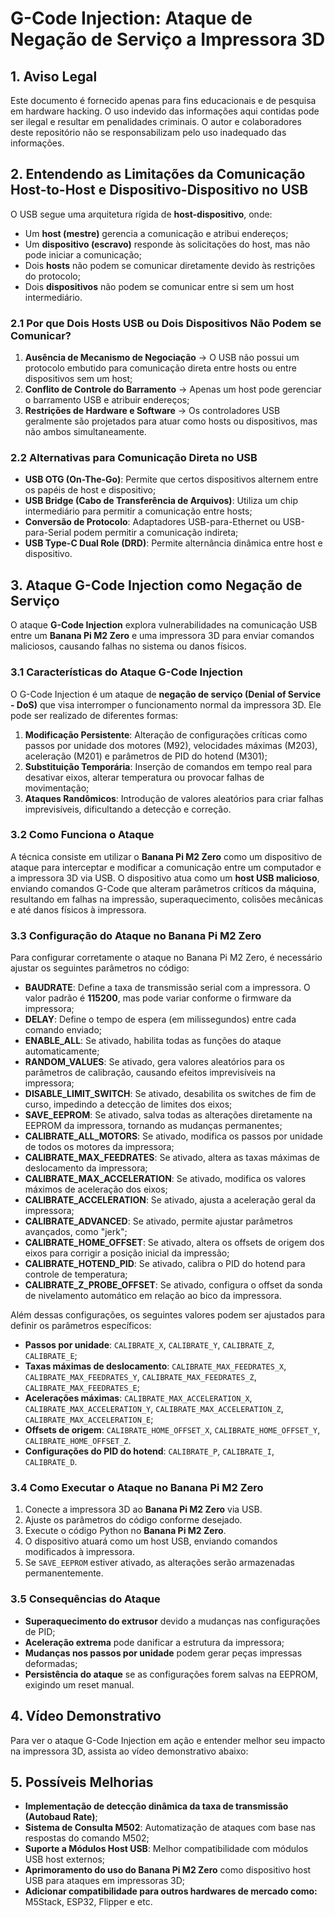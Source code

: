 # G-Code Injection: Ataque de Negação de Serviço a Impressora 3D

## 1. Aviso Legal
Este documento é fornecido apenas para fins educacionais e de pesquisa em hardware hacking. O uso indevido das informações aqui contidas pode ser ilegal e resultar em penalidades criminais. O autor e colaboradores deste repositório não se responsabilizam pelo uso inadequado das informações.

## 2. Entendendo as Limitações da Comunicação Host-to-Host e Dispositivo-Dispositivo no USB
O USB segue uma arquitetura rígida de **host-dispositivo**, onde:
- Um **host (mestre)** gerencia a comunicação e atribui endereços;
- Um **dispositivo (escravo)** responde às solicitações do host, mas não pode iniciar a comunicação;
- Dois **hosts** não podem se comunicar diretamente devido às restrições do protocolo;
- Dois **dispositivos** não podem se comunicar entre si sem um host intermediário.

### 2.1 Por que Dois Hosts USB ou Dois Dispositivos Não Podem se Comunicar?
1. **Ausência de Mecanismo de Negociação** → O USB não possui um protocolo embutido para comunicação direta entre hosts ou entre dispositivos sem um host;
2. **Conflito de Controle do Barramento** → Apenas um host pode gerenciar o barramento USB e atribuir endereços;
3. **Restrições de Hardware e Software** → Os controladores USB geralmente são projetados para atuar como hosts ou dispositivos, mas não ambos simultaneamente.

### 2.2 Alternativas para Comunicação Direta no USB
- **USB OTG (On-The-Go)**: Permite que certos dispositivos alternem entre os papéis de host e dispositivo;
- **USB Bridge (Cabo de Transferência de Arquivos)**: Utiliza um chip intermediário para permitir a comunicação entre hosts;
- **Conversão de Protocolo**: Adaptadores USB-para-Ethernet ou USB-para-Serial podem permitir a comunicação indireta;
- **USB Type-C Dual Role (DRD)**: Permite alternância dinâmica entre host e dispositivo.

## 3. Ataque G-Code Injection como Negação de Serviço
O ataque **G-Code Injection** explora vulnerabilidades na comunicação USB entre um **Banana Pi M2 Zero** e uma impressora 3D para enviar comandos maliciosos, causando falhas no sistema ou danos físicos.

### 3.1 Características do Ataque G-Code Injection
O G-Code Injection é um ataque de **negação de serviço (Denial of Service - DoS)** que visa interromper o funcionamento normal da impressora 3D. Ele pode ser realizado de diferentes formas:
1. **Modificação Persistente**: Alteração de configurações críticas como passos por unidade dos motores (M92), velocidades máximas (M203), aceleração (M201) e parâmetros de PID do hotend (M301);
2. **Substituição Temporária**: Inserção de comandos em tempo real para desativar eixos, alterar temperatura ou provocar falhas de movimentação;
3. **Ataques Randômicos**: Introdução de valores aleatórios para criar falhas imprevisíveis, dificultando a detecção e correção.

### 3.2 Como Funciona o Ataque
A técnica consiste em utilizar o **Banana Pi M2 Zero** como um dispositivo de ataque para interceptar e modificar a comunicação entre um computador e a impressora 3D via USB. O dispositivo atua como um **host USB malicioso**, enviando comandos G-Code que alteram parâmetros críticos da máquina, resultando em falhas na impressão, superaquecimento, colisões mecânicas e até danos físicos à impressora.

### 3.3 Configuração do Ataque no Banana Pi M2 Zero
Para configurar corretamente o ataque no Banana Pi M2 Zero, é necessário ajustar os seguintes parâmetros no código:
- **BAUDRATE**: Define a taxa de transmissão serial com a impressora. O valor padrão é **115200**, mas pode variar conforme o firmware da impressora;
- **DELAY**: Define o tempo de espera (em milissegundos) entre cada comando enviado;
- **ENABLE_ALL**: Se ativado, habilita todas as funções do ataque automaticamente;
- **RANDOM_VALUES**: Se ativado, gera valores aleatórios para os parâmetros de calibração, causando efeitos imprevisíveis na impressora;
- **DISABLE_LIMIT_SWITCH**: Se ativado, desabilita os switches de fim de curso, impedindo a detecção de limites dos eixos;
- **SAVE_EEPROM**: Se ativado, salva todas as alterações diretamente na EEPROM da impressora, tornando as mudanças permanentes;
- **CALIBRATE_ALL_MOTORS**: Se ativado, modifica os passos por unidade de todos os motores da impressora;
- **CALIBRATE_MAX_FEEDRATES**: Se ativado, altera as taxas máximas de deslocamento da impressora;
- **CALIBRATE_MAX_ACCELERATION**: Se ativado, modifica os valores máximos de aceleração dos eixos;
- **CALIBRATE_ACCELERATION**: Se ativado, ajusta a aceleração geral da impressora;
- **CALIBRATE_ADVANCED**: Se ativado, permite ajustar parâmetros avançados, como "jerk";
- **CALIBRATE_HOME_OFFSET**: Se ativado, altera os offsets de origem dos eixos para corrigir a posição inicial da impressão;
- **CALIBRATE_HOTEND_PID**: Se ativado, calibra o PID do hotend para controle de temperatura;
- **CALIBRATE_Z_PROBE_OFFSET**: Se ativado, configura o offset da sonda de nivelamento automático em relação ao bico da impressora.

Além dessas configurações, os seguintes valores podem ser ajustados para definir os parâmetros específicos:
- **Passos por unidade**: `CALIBRATE_X`, `CALIBRATE_Y`, `CALIBRATE_Z`, `CALIBRATE_E`;
- **Taxas máximas de deslocamento**: `CALIBRATE_MAX_FEEDRATES_X`, `CALIBRATE_MAX_FEEDRATES_Y`, `CALIBRATE_MAX_FEEDRATES_Z`, `CALIBRATE_MAX_FEEDRATES_E`;
- **Acelerações máximas**: `CALIBRATE_MAX_ACCELERATION_X`, `CALIBRATE_MAX_ACCELERATION_Y`, `CALIBRATE_MAX_ACCELERATION_Z`, `CALIBRATE_MAX_ACCELERATION_E`;
- **Offsets de origem**: `CALIBRATE_HOME_OFFSET_X`, `CALIBRATE_HOME_OFFSET_Y`, `CALIBRATE_HOME_OFFSET_Z`.
- **Configurações do PID do hotend**: `CALIBRATE_P`, `CALIBRATE_I`, `CALIBRATE_D`.

### 3.4 Como Executar o Ataque no Banana Pi M2 Zero
1. Conecte a impressora 3D ao **Banana Pi M2 Zero** via USB.
2. Ajuste os parâmetros do código conforme desejado.
3. Execute o código Python no **Banana Pi M2 Zero**.
4. O dispositivo atuará como um host USB, enviando comandos modificados à impressora.
5. Se `SAVE_EEPROM` estiver ativado, as alterações serão armazenadas permanentemente.

### 3.5 Consequências do Ataque
- **Superaquecimento do extrusor** devido a mudanças nas configurações de PID;
- **Aceleração extrema** pode danificar a estrutura da impressora;
- **Mudanças nos passos por unidade** podem gerar peças impressas deformadas;
- **Persistência do ataque** se as configurações forem salvas na EEPROM, exigindo um reset manual.

## 4. Vídeo Demonstrativo
Para ver o ataque G-Code Injection em ação e entender melhor seu impacto na impressora 3D, assista ao vídeo demonstrativo abaixo:

## 5. Possíveis Melhorias
- **Implementação de detecção dinâmica da taxa de transmissão (Autobaud Rate)**;
- **Sistema de Consulta M502**: Automatização de ataques com base nas respostas do comando M502;
- **Suporte a Módulos Host USB**: Melhor compatibilidade com módulos USB host externos;
- **Aprimoramento do uso do Banana Pi M2 Zero** como dispositivo host USB para ataques em impressoras 3D;
- **Adicionar compatibilidade para outros hardwares de mercado como:** M5Stack, ESP32, Flipper e etc. 

